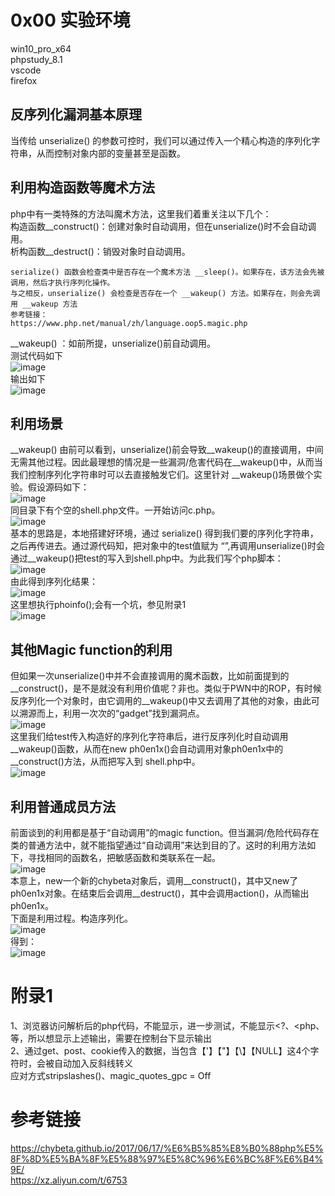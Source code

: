 # 0x00 实验环境
win10_pro_x64  
phpstudy_8.1  
vscode  
firefox  

## 反序列化漏洞基本原理
当传给 unserialize() 的参数可控时，我们可以通过传入一个精心构造的序列化字符串，从而控制对象内部的变量甚至是函数。

## 利用构造函数等魔术方法
php中有一类特殊的方法叫魔术方法，这里我们着重关注以下几个：  
构造函数__construct()：创建对象时自动调用，但在unserialize()时不会自动调用。  
析构函数__destruct()：销毁对象时自动调用。
```
serialize() 函数会检查类中是否存在一个魔术方法 __sleep()。如果存在，该方法会先被调用，然后才执行序列化操作。
与之相反，unserialize() 会检查是否存在一个 __wakeup() 方法。如果存在，则会先调用 __wakeup 方法
参考链接：
https://www.php.net/manual/zh/language.oop5.magic.php
```
__wakeup() ：如前所提，unserialize()前自动调用。  
测试代码如下  
![image](./4.png)  
输出如下  
![image](./5.png)  

## 利用场景
__wakeup()
由前可以看到，unserialize()前会导致__wakeup()的直接调用，中间无需其他过程。因此最理想的情况是一些漏洞/危害代码在__wakeup()中，从而当我们控制序列化字符串时可以去直接触发它们。这里针对 __wakeup()场景做个实验。假设源码如下：  
![image](./6.png)  
同目录下有个空的shell.php文件。一开始访问c.php。  
![image](./7.png)  
基本的思路是，本地搭建好环境，通过 serialize() 得到我们要的序列化字符串，之后再传进去。通过源代码知，把对象中的test值赋为 “<?php phpinfo(); ?>”,再调用unserialize()时会通过__wakeup()把test的写入到shell.php中。为此我们写个php脚本：  
![image](./8.png)  
由此得到序列化结果：  
![image](./9.png)  
这里想执行phoinfo();会有一个坑，参见附录1  
![image](./10.png)  

## 其他Magic function的利用
但如果一次unserialize()中并不会直接调用的魔术函数，比如前面提到的__construct()，是不是就没有利用价值呢？非也。类似于PWN中的ROP，有时候反序列化一个对象时，由它调用的__wakeup()中又去调用了其他的对象，由此可以溯源而上，利用一次次的“gadget”找到漏洞点。  
![image](./11.png)  
这里我们给test传入构造好的序列化字符串后，进行反序列化时自动调用 __wakeup()函数，从而在new ph0en1x()会自动调用对象ph0en1x中的__construct()方法，从而把<?php phpinfo() ?>写入到 shell.php中。  
![image](./12.png)  

## 利用普通成员方法
前面谈到的利用都是基于“自动调用”的magic function。但当漏洞/危险代码存在类的普通方法中，就不能指望通过“自动调用”来达到目的了。这时的利用方法如下，寻找相同的函数名，把敏感函数和类联系在一起。  
![image](./13.png)  
本意上，new一个新的chybeta对象后，调用__construct()，其中又new了ph0en1x对象。在结束后会调用__destruct()，其中会调用action()，从而输出 ph0en1x。  
下面是利用过程。构造序列化。  
![image](./14.png)  
得到：  
![image](./15.png)  

# 附录1
1、浏览器访问解析后的php代码，不能显示<?php phpinfo(); ?>，进一步测试，不能显示<?、<php、等，所以想显示上述输出，需要在控制台下显示输出  
2、通过get、post、cookie传入的数据，当包含【'】【"】【\】【NULL】这4个字符时，会被自动加入反斜线转义  
应对方式stripslashes()、magic_quotes_gpc = Off

# 参考链接
https://chybeta.github.io/2017/06/17/%E6%B5%85%E8%B0%88php%E5%8F%8D%E5%BA%8F%E5%88%97%E5%8C%96%E6%BC%8F%E6%B4%9E/  
https://xz.aliyun.com/t/6753

